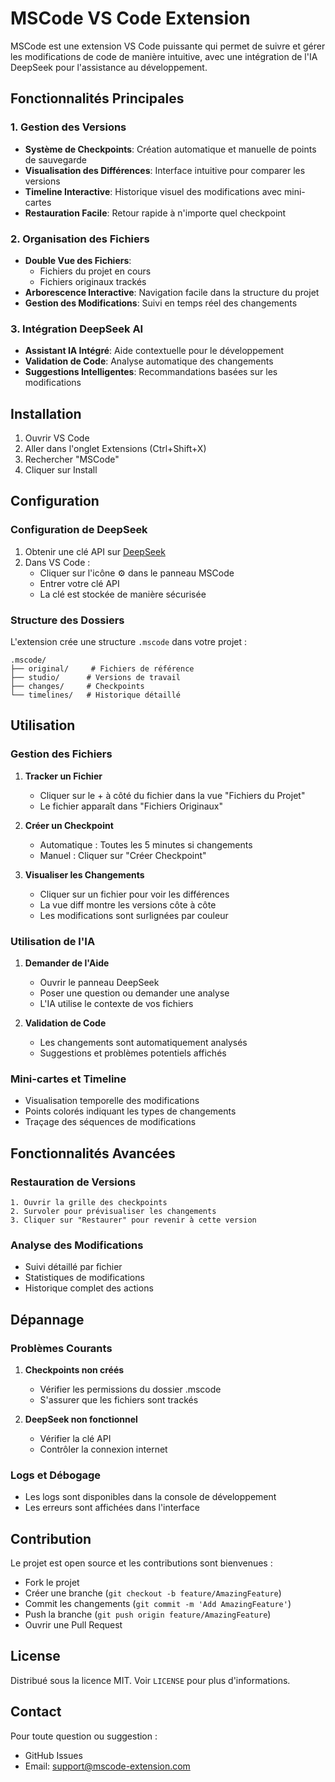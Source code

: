 # MSCode VS Code Extension

MSCode est une extension VS Code puissante qui permet de suivre et gérer les modifications de code de manière intuitive, avec une intégration de l'IA DeepSeek pour l'assistance au développement.

## Fonctionnalités Principales

### 1. Gestion des Versions
- **Système de Checkpoints**: Création automatique et manuelle de points de sauvegarde
- **Visualisation des Différences**: Interface intuitive pour comparer les versions
- **Timeline Interactive**: Historique visuel des modifications avec mini-cartes
- **Restauration Facile**: Retour rapide à n'importe quel checkpoint

### 2. Organisation des Fichiers
- **Double Vue des Fichiers**: 
  - Fichiers du projet en cours
  - Fichiers originaux trackés
- **Arborescence Interactive**: Navigation facile dans la structure du projet
- **Gestion des Modifications**: Suivi en temps réel des changements

### 3. Intégration DeepSeek AI
- **Assistant IA Intégré**: Aide contextuelle pour le développement
- **Validation de Code**: Analyse automatique des changements
- **Suggestions Intelligentes**: Recommandations basées sur les modifications

## Installation

1. Ouvrir VS Code
2. Aller dans l'onglet Extensions (Ctrl+Shift+X)
3. Rechercher "MSCode"
4. Cliquer sur Install

## Configuration

### Configuration de DeepSeek
1. Obtenir une clé API sur [DeepSeek](https://deepseek.com)
2. Dans VS Code :
   - Cliquer sur l'icône ⚙️ dans le panneau MSCode
   - Entrer votre clé API
   - La clé est stockée de manière sécurisée

### Structure des Dossiers
L'extension crée une structure `.mscode` dans votre projet :
```
.mscode/
├── original/     # Fichiers de référence
├── studio/      # Versions de travail
├── changes/     # Checkpoints
└── timelines/   # Historique détaillé
```

## Utilisation

### Gestion des Fichiers
1. **Tracker un Fichier**
   - Cliquer sur le + à côté du fichier dans la vue "Fichiers du Projet"
   - Le fichier apparaît dans "Fichiers Originaux"

2. **Créer un Checkpoint**
   - Automatique : Toutes les 5 minutes si changements
   - Manuel : Cliquer sur "Créer Checkpoint"

3. **Visualiser les Changements**
   - Cliquer sur un fichier pour voir les différences
   - La vue diff montre les versions côte à côte
   - Les modifications sont surlignées par couleur

### Utilisation de l'IA
1. **Demander de l'Aide**
   - Ouvrir le panneau DeepSeek
   - Poser une question ou demander une analyse
   - L'IA utilise le contexte de vos fichiers

2. **Validation de Code**
   - Les changements sont automatiquement analysés
   - Suggestions et problèmes potentiels affichés

### Mini-cartes et Timeline
- Visualisation temporelle des modifications
- Points colorés indiquant les types de changements
- Traçage des séquences de modifications

## Fonctionnalités Avancées

### Restauration de Versions
```
1. Ouvrir la grille des checkpoints
2. Survoler pour prévisualiser les changements
3. Cliquer sur "Restaurer" pour revenir à cette version
```

### Analyse des Modifications
- Suivi détaillé par fichier
- Statistiques de modifications
- Historique complet des actions

## Dépannage

### Problèmes Courants
1. **Checkpoints non créés**
   - Vérifier les permissions du dossier .mscode
   - S'assurer que les fichiers sont trackés

2. **DeepSeek non fonctionnel**
   - Vérifier la clé API
   - Contrôler la connexion internet

### Logs et Débogage
- Les logs sont disponibles dans la console de développement
- Les erreurs sont affichées dans l'interface

## Contribution

Le projet est open source et les contributions sont bienvenues :
- Fork le projet
- Créer une branche (`git checkout -b feature/AmazingFeature`)
- Commit les changements (`git commit -m 'Add AmazingFeature'`)
- Push la branche (`git push origin feature/AmazingFeature`)
- Ouvrir une Pull Request

## License

Distribué sous la licence MIT. Voir `LICENSE` pour plus d'informations.

## Contact

Pour toute question ou suggestion :
- GitHub Issues
- Email: support@mscode-extension.com
